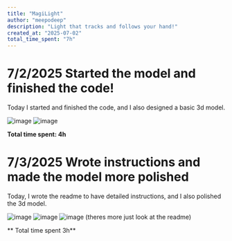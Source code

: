 ```yaml
---
title: "MagiLight"
author: "meepodeep"
description: "Light that tracks and follows your hand!"
created_at: "2025-07-02"
total_time_spent: "7h" 
---
```


# 7/2/2025 Started the model and finished the code!

Today I started and finished the code, and I also designed a basic 3d model.

![image](https://github.com/user-attachments/assets/99075823-2179-4b11-9290-77e29854d1ff)
![image](https://github.com/user-attachments/assets/a8646498-c690-47e7-a865-22424661044d)

**Total time spent: 4h**

# 7/3/2025 Wrote instructions and made the model more polished

Today, I wrote the readme to have detailed instructions, and I also polished the 3d model.

![image](https://github.com/user-attachments/assets/00f82c52-568f-4cc1-95aa-8178cea5aa40)
![image](https://github.com/user-attachments/assets/8c645218-2416-4cef-866a-d81c80623b98)
![image](https://github.com/user-attachments/assets/5402de50-6947-46f7-b595-d515d78f6fdc)
(theres more just look at the readme)

** Total time spent 3h**
